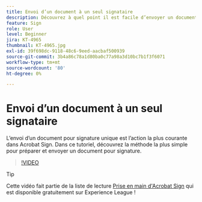 ```yaml
---
title: Envoi d’un document à un seul signataire
description: Découvrez à quel point il est facile d’envoyer un document pour signature
feature: Sign
role: User
level: Beginner
jira: KT-4965
thumbnail: KT-4965.jpg
exl-id: 39f698dc-9118-48c6-9eed-aacbaf500939
source-git-commit: 3b4a86c78a1d80ba0c77a98a3d10bc7b1f3f6071
workflow-type: tm+mt
source-wordcount: '80'
ht-degree: 0%

---
```


# Envoi d’un document à un seul signataire

L’envoi d’un document pour signature unique est l’action la plus courante dans Acrobat Sign. Dans ce tutoriel, découvrez la méthode la plus simple pour préparer et envoyer un document pour signature.

>[!VIDEO](https://video.tv.adobe.com/v/3425269?quality=12&learn=on&hidetitle=true&captions=fre_fr)

>[!TIP]
>
>Cette vidéo fait partie de la liste de lecture [Prise en main d&#39;Acrobat Sign](https://experienceleague.adobe.com/fr/playlists/acrobat-sign-get-started-business-users) qui est disponible gratuitement sur Experience League !